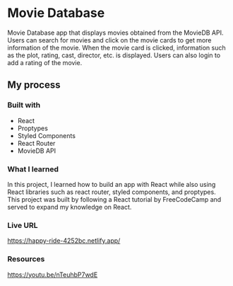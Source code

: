 # Movie Database

Movie Database app that displays movies obtained from the MovieDB API. Users can search for movies and click on the movie cards to get more information of the movie. When the movie card is clicked, information such as the plot, rating, cast, director, etc. is displayed. Users can also login to add a rating of the movie.

## My process

### Built with

- React
- Proptypes
- Styled Components
- React Router
- MovieDB API

### What I learned

In this project, I learned how to build an app with React while also using React libraries such as react router, styled components, and proptypes. This project was built by following a React tutorial by FreeCodeCamp and served to expand my knowledge on React.

### Live URL

https://happy-ride-4252bc.netlify.app/

### Resources

https://youtu.be/nTeuhbP7wdE
